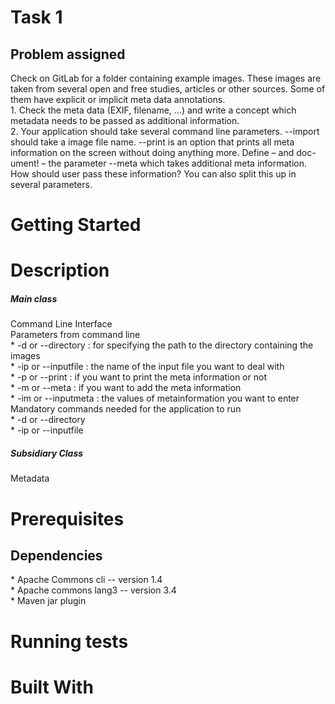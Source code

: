 <H1> Task 1 </H1> 
 
<H2> Problem assigned </H2>
Check on GitLab for a folder containing example images. These images are taken
from several open and free studies, articles or other sources. Some of them have explicit or implicit meta data annotations.<br> 
    1. Check the meta data (EXIF, filename, ...) and write a concept which metadata needs to be passed as additional information. <br> 
    2. Your application should take several command line parameters. --import should take a image file name. --print is an option that prints all meta information on the screen without doing anything more. Define – and doc- ument! – the parameter --meta which takes additional meta information. How should user pass these information? You can also split this up in several parameters. <br> 

    
<H1> Getting Started </H1> 

<H1> Description </H1> 
<H5> Main class </H5> 
Command Line Interface <br> 
    Parameters from command line <br> 
    *  -d or --directory : for specifying the path to the directory containing the images <br>
    * -ip or --inputfile : the name of the input file you want to deal with <br>
    * -p or --print      : if you want to print the meta information or not <br>
    * -m or --meta       : if you want to add the meta information <br>
    * -im or --inputmeta : the values of metainformation you want to enter <br>
    Mandatory commands needed for the application to run <br> 
    * -d or --directory <br>
    * -ip or --inputfile <br> 
    
<H5> Subsidiary Class </H5> 
Metadata

<H1> Prerequisites </H1> 

<H2> Dependencies </H2> 
*  Apache Commons cli -- version 1.4 <br> 
*  Apache commons lang3 -- version 3.4 <br> 
*  Maven jar plugin <br> 

<H1> Running tests </H1> 

<H1> Built With </H1> 
